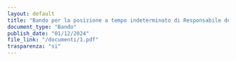 ```yaml
---
layout: default
title: "Bando per la posizione a tempo indeterminato di Responsabile della Gestione dell'Account Social Ufficiale di agpresidentoffice"
document_type: "Bando"
publish_date: "01/12/2024"
file_link: "/documenti/1.pdf"
trasparenza: "si"
---
```

